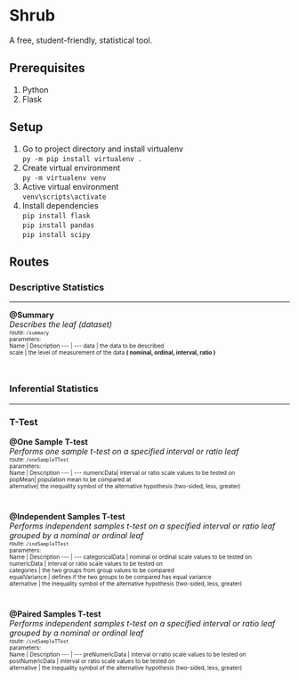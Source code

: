# Shrub
A free, student-friendly, statistical tool.

## Prerequisites ##
1. Python
2. Flask

## Setup ##
1.  Go to project directory and install virtualenv <br />
    `py -m pip install virtualenv .` <br />
2.  Create virtual environment <br />
    `py -m virtualenv venv` <br />
3.  Active virtual environment <br />
    `venv\scripts\activate` <br />
4.  Install dependencies <br />
    `pip install flask` <br />
    `pip install pandas` <br />
    `pip install scipy` <br />

## Routes ##
### Descriptive Statistics ###
___
**@Summary** <br />
*Describes the leaf (dataset)* <br />
<font size="1.5">
route: `/summary` <br />
parameters: <br />
Name | Description
--- | ---
data | the data to be described <br />
scale | the level of measurement of the data **( nominal, ordinal, interval, ratio )** <br />

<br />
</font>

### Inferential Statistics ###
___
### T-Test ###
**@One Sample T-test** <br />
*Performs one sample t-test on a specified interval or ratio leaf* <br />
<font size="1.5">
route: `/oneSampleTTest` <br/> 
parameters: <br />
Name | Description
--- | ---
numericData| interval or ratio scale values to be tested on <br />
popMean| population mean to be compared at <br />
alternative| the inequality symbol of the alternative hypothesis (two-sided, less, greater) <br />

<br />
</font>

**@Independent Samples T-test** <br />
*Performs independent samples t-test on a specified interval or ratio leaf grouped by a nominal or ordinal leaf* <br />
<font size="1.5">
route: `/indSampleTTest` <br/>
parameters: <br />
Name | Description
--- | ---
categoricalData | nominal or ordinal scale values to be tested on <br />
numericData | interval or ratio scale values to be tested on <br />
categories | the two groups from group values to be compared <br />
equalVariance | defines if the two groups to be compared has equal variance <br />
alternative | the inequality symbol of the alternative hypothesis (two-sided, less, greater) <br />

<br />
</font>

**@Paired Samples T-test** <br />
*Performs independent samples t-test on a specified interval or ratio leaf grouped by a nominal or ordinal leaf* <br />
<font size="1.5">
route: `/indSampleTTest` <br/>
parameters: <br />
Name | Description
--- | ---
preNumericData | interval or ratio scale values to be tested on <br />
postNumericData | interval or ratio scale values to be tested on <br />
alternative | the inequality symbol of the alternative hypothesis (two-sided, less, greater) <br />

<br />
</font>





